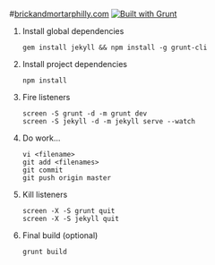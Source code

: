 #[brickandmortarphilly.com](http://www.brickandmortarphilly.com) [![Built with Grunt](https://cdn.gruntjs.com/builtwith.png)](http://gruntjs.com/)

1. Install global dependencies
	```
	gem install jekyll && npm install -g grunt-cli
	```

2. Install project dependencies
	```
	npm install
	```

3. Fire listeners
	```
	screen -S grunt -d -m grunt dev
	screen -S jekyll -d -m jekyll serve --watch
	```

4. Do work...
	```
	vi <filename>
	git add <filenames>
	git commit
	git push origin master
	```

5. Kill listeners
	```
	screen -X -S grunt quit
	screen -X -S jekyll quit
	```

6. Final build (optional)
	```
	grunt build
	```
